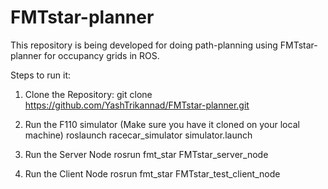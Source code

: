 # FMTstar-planner

This repository is being developed for doing path-planning using FMTstar-planner for occupancy grids in ROS.

Steps to run it:
1. Clone the Repository:
git clone https://github.com/YashTrikannad/FMTstar-planner.git

2. Run the F110 simulator (Make sure you have it cloned on your local machine)
roslaunch racecar_simulator simulator.launch

3. Run the Server Node
rosrun fmt_star FMTstar_server_node

4. Run the Client Node
rosrun fmt_star FMTstar_test_client_node

